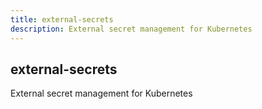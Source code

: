 ```yaml
---
title: external-secrets
description: External secret management for Kubernetes
---
```


## external-secrets

External secret management for Kubernetes
